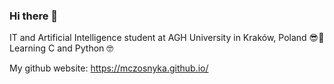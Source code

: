 ### Hi there 👋

IT and Artificial Intelligence student at AGH University in Kraków, Poland 😎🤙\
Learning C and Python 🤓

My github website: https://mczosnyka.github.io/

